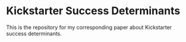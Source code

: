 # Kickstarter Success Determinants
This is the repository for my corresponding paper about Kickstarter success determinants.
